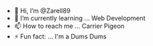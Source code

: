 - 👋 Hi, I’m @Zarell89
- 🌱 I’m currently learning ... Web Development
- 📫 How to reach me ... Carrier Pigeon 
- ⚡ Fun fact: ... I'm a Dums Dums

<!---
Zarell89/Zarell89 is a ✨ special ✨ repository because its `README.md` (this file) appears on your GitHub profile.
You can click the Preview link to take a look at your changes.
--->
